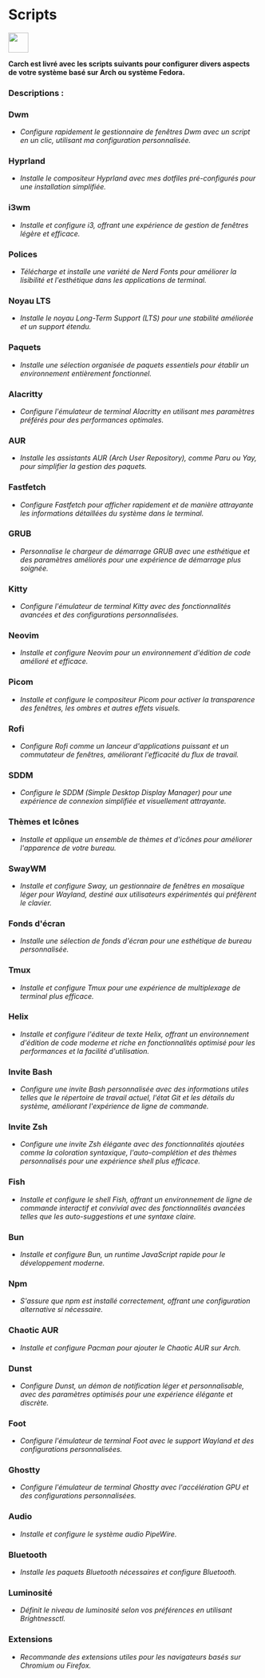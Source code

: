 # Scripts

<img src="https://cdn-icons-png.flaticon.com/128/3721/3721643.png" width="40" />

**Carch est livré avec les scripts suivants pour configurer divers aspects de votre système basé sur Arch ou système Fedora.**

### Descriptions :

### Dwm
- *Configure rapidement le gestionnaire de fenêtres Dwm avec un script en un clic, utilisant ma configuration personnalisée.*

### Hyprland
- *Installe le compositeur Hyprland avec mes dotfiles pré-configurés pour une installation simplifiée.*

### i3wm
- *Installe et configure i3, offrant une expérience de gestion de fenêtres légère et efficace.*

### Polices
- *Télécharge et installe une variété de Nerd Fonts pour améliorer la lisibilité et l'esthétique dans les applications de terminal.*

### Noyau LTS
- *Installe le noyau Long-Term Support (LTS) pour une stabilité améliorée et un support étendu.*

### Paquets
- *Installe une sélection organisée de paquets essentiels pour établir un environnement entièrement fonctionnel.*

### Alacritty
- *Configure l'émulateur de terminal Alacritty en utilisant mes paramètres préférés pour des performances optimales.*

### AUR
- *Installe les assistants AUR (Arch User Repository), comme Paru ou Yay, pour simplifier la gestion des paquets.*

### Fastfetch
- *Configure Fastfetch pour afficher rapidement et de manière attrayante les informations détaillées du système dans le terminal.*

### GRUB
- *Personnalise le chargeur de démarrage GRUB avec une esthétique et des paramètres améliorés pour une expérience de démarrage plus soignée.*

### Kitty
- *Configure l'émulateur de terminal Kitty avec des fonctionnalités avancées et des configurations personnalisées.*

### Neovim
- *Installe et configure Neovim pour un environnement d'édition de code amélioré et efficace.*

### Picom
- *Installe et configure le compositeur Picom pour activer la transparence des fenêtres, les ombres et autres effets visuels.*

### Rofi
- *Configure Rofi comme un lanceur d'applications puissant et un commutateur de fenêtres, améliorant l'efficacité du flux de travail.*

### SDDM
- *Configure le SDDM (Simple Desktop Display Manager) pour une expérience de connexion simplifiée et visuellement attrayante.*

### Thèmes et Icônes
- *Installe et applique un ensemble de thèmes et d'icônes pour améliorer l'apparence de votre bureau.*

### SwayWM
- *Installe et configure Sway, un gestionnaire de fenêtres en mosaïque léger pour Wayland, destiné aux utilisateurs expérimentés qui préfèrent le clavier.*  

### Fonds d'écran
- *Installe une sélection de fonds d'écran pour une esthétique de bureau personnalisée.*

### Tmux
- *Installe et configure Tmux pour une expérience de multiplexage de terminal plus efficace.*

### Helix
- *Installe et configure l'éditeur de texte Helix, offrant un environnement d'édition de code moderne et riche en fonctionnalités optimisé pour les performances et la facilité d'utilisation.*

### Invite Bash
- *Configure une invite Bash personnalisée avec des informations utiles telles que le répertoire de travail actuel, l'état Git et les détails du système, améliorant l'expérience de ligne de commande.*

### Invite Zsh
- *Configure une invite Zsh élégante avec des fonctionnalités ajoutées comme la coloration syntaxique, l'auto-complétion et des thèmes personnalisés pour une expérience shell plus efficace.*

### Fish
- *Installe et configure le shell Fish, offrant un environnement de ligne de commande interactif et convivial avec des fonctionnalités avancées telles que les auto-suggestions et une syntaxe claire.*

### Bun
- *Installe et configure Bun, un runtime JavaScript rapide pour le développement moderne.*

### Npm
- *S'assure que npm est installé correctement, offrant une configuration alternative si nécessaire.*

### Chaotic AUR
- *Installe et configure Pacman pour ajouter le Chaotic AUR sur Arch.*

### Dunst
- *Configure Dunst, un démon de notification léger et personnalisable, avec des paramètres optimisés pour une expérience élégante et discrète.*

### Foot
- *Configure l'émulateur de terminal Foot avec le support Wayland et des configurations personnalisées.*

### Ghostty
- *Configure l'émulateur de terminal Ghostty avec l'accélération GPU et des configurations personnalisées.*

### Audio
- *Installe et configure le système audio PipeWire.*

### Bluetooth
- *Installe les paquets Bluetooth nécessaires et configure Bluetooth.*

### Luminosité
- *Définit le niveau de luminosité selon vos préférences en utilisant Brightnessctl.*

### Extensions
- *Recommande des extensions utiles pour les navigateurs basés sur Chromium ou Firefox.*